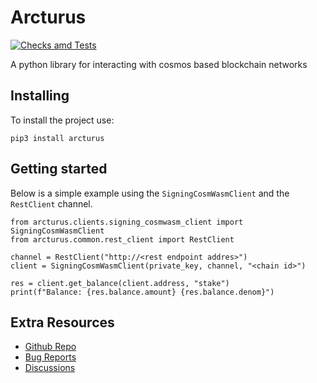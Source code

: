 # Arcturus

[![Checks amd Tests](https://github.com/fetchai/arcturus/actions/workflows/workflow.yml/badge.svg)](https://github.com/fetchai/arcturus/actions/workflows/workflow.yml)

A python library for interacting with cosmos based blockchain networks

## Installing

To install the project use:

    pip3 install arcturus

## Getting started

Below is a simple example using the `SigningCosmWasmClient` and the `RestClient` channel.

    from arcturus.clients.signing_cosmwasm_client import SigningCosmWasmClient
    from arcturus.common.rest_client import RestClient

    channel = RestClient("http://<rest endpoint addres>")
    client = SigningCosmWasmClient(private_key, channel, "<chain id>")
    
    res = client.get_balance(client.address, "stake")
    print(f"Balance: {res.balance.amount} {res.balance.denom}")

## Extra Resources

* [Github Repo](https://github.com/fetchai/arcturus)
* [Bug Reports](https://github.com/fetchai/arcturus/issues)
* [Discussions](https://github.com/fetchai/arcturus/discussions)
